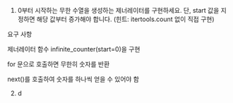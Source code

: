 1. 0부터 시작하는 무한 수열을 생성하는 제너레이터를 구현하세요.
단, start 값을 지정하면 해당 값부터 증가해야 합니다.
(힌트: itertools.count 없이 직접 구현)

요구 사항

제너레이터 함수 infinite_counter(start=0)을 구현

for 문으로 호출하면 무한히 숫자를 반환

next()를 호출하여 숫자를 하나씩 얻을 수 있어야 함

2. d